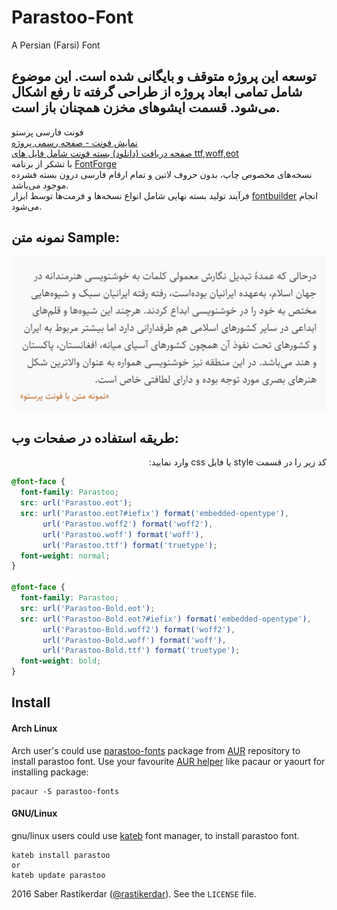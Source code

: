 # Parastoo-Font
A Persian (Farsi) Font

## توسعه این پروژه متوقف و بایگانی شده است. این موضوع شامل تمامی ابعاد پروژه از طراحی گرفته تا رفع اشکال می‌شود. قسمت ایشوهای مخزن همچنان باز است.

فونت فارسی پرستو  
[نمایش فونت - صفحه رسمی پروژه](http://rastikerdar.github.io/parastoo-font/)  
[صفحه دریافت (دانلود) بسته فونت شامل فایل های ttf,woff,eot](https://github.com/rastikerdar/parastoo-font/releases)  
با تشکر از برنامه [FontForge](https://fontforge.github.io)  
نسخه‌های مخصوص چاپ، بدون حروف لاتین و تمام ارقام فارسی درون بسته فشرده موجود می‌باشد.  
فرآیند تولید بسته نهایی شامل انواع نسخه‌ها و فرمت‌ها توسط ابزار [fontbuilder](https://github.com/rastikerdar/fontbuilder) انجام می‌شود.

## نمونه متن Sample:
![Parastoo font sample](./sample.png)

## طریقه استفاده در صفحات وب:
<div lang="fa" dir="rtl">
کد زیر را در قسمت style یا فایل css وارد نمایید:
</div>


```css
@font-face {
  font-family: Parastoo;
  src: url('Parastoo.eot');
  src: url('Parastoo.eot?#iefix') format('embedded-opentype'),
       url('Parastoo.woff2') format('woff2'),
       url('Parastoo.woff') format('woff'),
       url('Parastoo.ttf') format('truetype');
  font-weight: normal;
}

@font-face {
  font-family: Parastoo;
  src: url('Parastoo-Bold.eot');
  src: url('Parastoo-Bold.eot?#iefix') format('embedded-opentype'),
       url('Parastoo-Bold.woff2') format('woff2'),
       url('Parastoo-Bold.woff') format('woff'),
       url('Parastoo-Bold.ttf') format('truetype');
  font-weight: bold;
}
```

## Install
#### Arch Linux

Arch user's could use [parastoo-fonts](https://aur.archlinux.org/packages/parastoo-fonts/) package from [AUR](https://aur.archlinux.org/) repository to install parastoo font. Use your favourite [AUR helper](https://wiki.archlinux.org/index.php/AUR_helpers) like pacaur or yaourt for installing package:

```shell
pacaur -S parastoo-fonts
```


#### GNU/Linux
gnu/linux users could use [kateb](https://github.com/kiamazi/kateb) font manager, to install parastoo font.

```
kateb install parastoo
or
kateb update parastoo
```

2016 Saber Rastikerdar ([@rastikerdar](https://github.com/rastikerdar)). See the `LICENSE` file.

